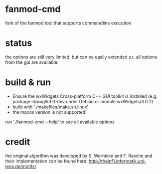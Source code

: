 # fanmod-cmd
fork of the fanmod tool that supports commandline execution

# status
the options are still very limited, but can be easily extended s.t. all
options from the gui are available.

# build & run
* Ensure the wxWidgets Cross-platform C++ GUI toolkit is installed
(e.g. package libwxgtk3.0-dev under Debian or module wxWidgets/3.0.2)
* build with './makefiles/make.sh.linux'
* the macos version is not supported!

run './fanmod-cmd --help' to see all available options

# credit
the original algorithm was developed by S. Wernicke and F. Rasche and
their implementation can be found here:
http://theinf1.informatik.uni-jena.de/motifs/
